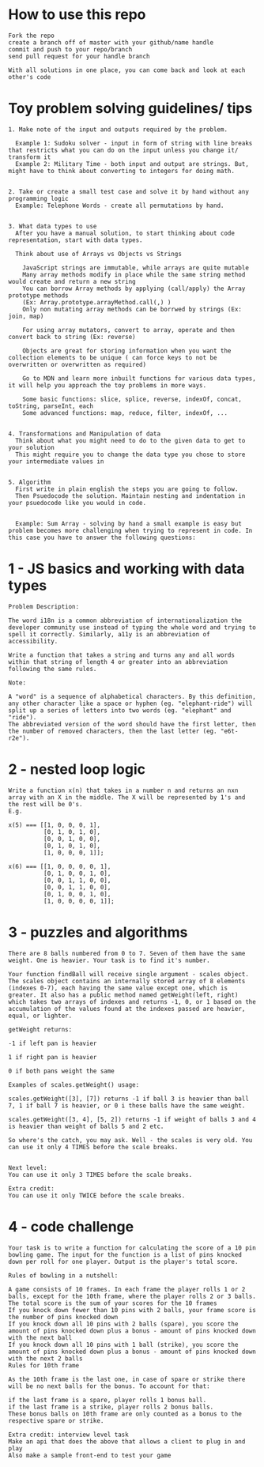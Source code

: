 # How to use this repo
    Fork the repo 
    create a branch off of master with your github/name handle
    commit and push to your repo/branch
    send pull request for your handle branch 

    With all solutions in one place, you can come back and look at each other's code

# Toy problem solving guidelines/ tips

    1. Make note of the input and outputs required by the problem. 

      Example 1: Sudoku solver - input in form of string with line breaks that restricts what you can do on the input unless you change it/ transform it
      Example 2: Military Time - both input and output are strings. But, might have to think about converting to integers for doing math.


    2. Take or create a small test case and solve it by hand without any programming logic
      Example: Telephone Words - create all permutations by hand. 


    3. What data types to use
      After you have a manual solution, to start thinking about code representation, start with data types.
      
      Think about use of Arrays vs Objects vs Strings
        
        JavaScript strings are immutable, while arrays are quite mutable
        Many array methods modify in place while the same string method would create and return a new string
        You can borrow Array methods by applying (call/apply) the Array prototype methods 
        (Ex: Array.prototype.arrayMethod.call(,) )
        Only non mutating array methods can be borrwed by strings (Ex: join, map)
 
        For using array mutators, convert to array, operate and then convert back to string (Ex: reverse)

        Objects are great for storing information when you want the collection elements to be unique ( can force keys to not be overwritten or overwritten as required)

        Go to MDN and learn more inbuilt functions for various data types, it will help you approach the toy problems in more ways.

        Some basic functions: slice, splice, reverse, indexOf, concat, toString, parseInt, each
        Some advanced functions: map, reduce, filter, indexOf, ...


    4. Transformations and Manipulation of data 
      Think about what you might need to do to the given data to get to your solution
      This might require you to change the data type you chose to store your intermediate values in


    5. Algorithm
      First write in plain english the steps you are going to follow.
      Then Psuedocode the solution. Maintain nesting and indentation in your psuedocode like you would in code.


      Example: Sum Array - solving by hand a small example is easy but problem becomes more challenging when trying to represent in code. In this case you have to answer the following questions:


# 1 - JS basics and working with data types
    Problem Description:

    The word i18n is a common abbreviation of internationalization the developer community use instead of typing the whole word and trying to spell it correctly. Similarly, a11y is an abbreviation of accessibility.

    Write a function that takes a string and turns any and all words within that string of length 4 or greater into an abbreviation following the same rules.

    Note:

    A "word" is a sequence of alphabetical characters. By this definition, any other character like a space or hyphen (eg. "elephant-ride") will split up a series of letters into two words (eg. "elephant" and "ride").
    The abbreviated version of the word should have the first letter, then the number of removed characters, then the last letter (eg. "e6t-r2e").



# 2 - nested loop logic
    Write a function x(n) that takes in a number n and returns an nxn array with an X in the middle. The X will be represented by 1's and the rest will be 0's. 
    E.g.

    x(5) === [[1, 0, 0, 0, 1],
              [0, 1, 0, 1, 0],
              [0, 0, 1, 0, 0],
              [0, 1, 0, 1, 0],
              [1, 0, 0, 0, 1]];

    x(6) === [[1, 0, 0, 0, 0, 1],
              [0, 1, 0, 0, 1, 0],
              [0, 0, 1, 1, 0, 0],
              [0, 0, 1, 1, 0, 0],
              [0, 1, 0, 0, 1, 0],
              [1, 0, 0, 0, 0, 1]];


# 3 - puzzles and algorithms 
    There are 8 balls numbered from 0 to 7. Seven of them have the same weight. One is heavier. Your task is to find it's number.

    Your function findBall will receive single argument - scales object. The scales object contains an internally stored array of 8 elements (indexes 0-7), each having the same value except one, which is greater. It also has a public method named getWeight(left, right) which takes two arrays of indexes and returns -1, 0, or 1 based on the accumulation of the values found at the indexes passed are heavier, equal, or lighter.

    getWeight returns:

    -1 if left pan is heavier

    1 if right pan is heavier

    0 if both pans weight the same

    Examples of scales.getWeight() usage:

    scales.getWeight([3], [7]) returns -1 if ball 3 is heavier than ball 7, 1 if ball 7 is heavier, or 0 i these balls have the same weight.

    scales.getWeight([3, 4], [5, 2]) returns -1 if weight of balls 3 and 4 is heavier than weight of balls 5 and 2 etc.

    So where's the catch, you may ask. Well - the scales is very old. You can use it only 4 TIMES before the scale breaks.


    Next level:
    You can use it only 3 TIMES before the scale breaks.

    Extra credit:
    You can use it only TWICE before the scale breaks.


# 4 - code challenge
    Your task is to write a function for calculating the score of a 10 pin bowling game. The input for the function is a list of pins knocked down per roll for one player. Output is the player's total score.

    Rules of bowling in a nutshell:

    A game consists of 10 frames. In each frame the player rolls 1 or 2 balls, except for the 10th frame, where the player rolls 2 or 3 balls.
    The total score is the sum of your scores for the 10 frames
    If you knock down fewer than 10 pins with 2 balls, your frame score is the number of pins knocked down
    If you knock down all 10 pins with 2 balls (spare), you score the amount of pins knocked down plus a bonus - amount of pins knocked down with the next ball
    If you knock down all 10 pins with 1 ball (strike), you score the amount of pins knocked down plus a bonus - amount of pins knocked down with the next 2 balls
    Rules for 10th frame

    As the 10th frame is the last one, in case of spare or strike there will be no next balls for the bonus. To account for that:

    if the last frame is a spare, player rolls 1 bonus ball.
    if the last frame is a strike, player rolls 2 bonus balls.
    These bonus balls on 10th frame are only counted as a bonus to the respective spare or strike.

    Extra credit: interview level task
    Make an api that does the above that allows a client to plug in and play
    Also make a sample front-end to test your game


